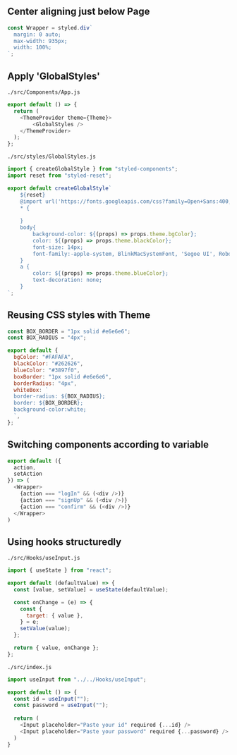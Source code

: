 ## Center aligning just below Page

```js
const Wrapper = styled.div`
  margin: 0 auto;
  max-width: 935px;
  width: 100%;
`;
```

## Apply 'GlobalStyles'

`./src/Components/App.js`
```js
export default () => {
  return (
    <ThemeProvider theme={Theme}>
        <GlobalStyles />
    </ThemeProvider>
  );
};

```

`./src/styles/GlobalStyles.js`
```js
import { createGlobalStyle } from "styled-components";
import reset from "styled-reset";

export default createGlobalStyle`
    ${reset}
    @import url('https://fonts.googleapis.com/css?family=Open+Sans:400,600,700');
    * {
        
    }
    body{
        background-color: ${(props) => props.theme.bgColor};
        color: ${(props) => props.theme.blackColor};
        font-size: 14px;
        font-family:-apple-system, BlinkMacSystemFont, 'Segoe UI', Roboto, Oxygen, Ubuntu, Cantarell, 'Open Sans', 'Helvetica Neue', sans-serif;
    }
    a {
        color: ${(props) => props.theme.blueColor};
        text-decoration: none;
    }
`;
```

## Reusing CSS styles with Theme

```js
const BOX_BORDER = "1px solid #e6e6e6";
const BOX_RADIUS = "4px";

export default {
  bgColor: "#FAFAFA",
  blackColor: "#262626",
  blueColor: "#3897f0",
  boxBorder: "1px solid #e6e6e6",
  borderRadius: "4px",
  whiteBox: `
  border-radius: ${BOX_RADIUS};
  border: ${BOX_BORDER};
  background-color:white;
  `,
};
```

## Switching components according to variable

```js
export default ({
  action,
  setAction
}) => (
  <Wrapper>
    {action === "logIn" && (<div />)}
    {action === "signUp" && (<div />)}
    {action === "confirm" && (<div />)}
  </Wrapper>
)
```

## Using hooks structuredly

`./src/Hooks/useInput.js`
```js
import { useState } from "react";

export default (defaultValue) => {
  const [value, setValue] = useState(defaultValue);

  const onChange = (e) => {
    const {
      target: { value },
    } = e;
    setValue(value);
  };

  return { value, onChange };
};
```

`./src/index.js`
```js
import useInput from "../../Hooks/useInput";

export default () => {
  const id = useInput("");
  const password = useInput("");
  
  return (
    <Input placeholder="Paste your id" required {...id} />
    <Input placeholder="Paste your password" required {...password} />
  )
}
```